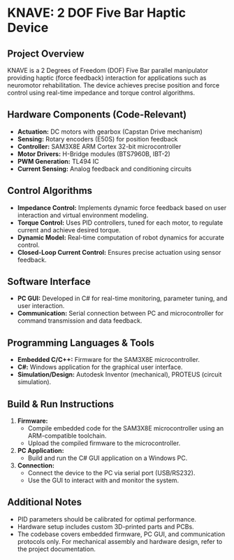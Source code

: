 # KNAVE: 2 DOF Five Bar Haptic Device

## Project Overview

KNAVE is a 2 Degrees of Freedom (DOF) Five Bar parallel manipulator providing haptic (force feedback) interaction for applications such as neuromotor rehabilitation. The device achieves precise position and force control using real-time impedance and torque control algorithms.

## Hardware Components (Code-Relevant)

- **Actuation:** DC motors with gearbox (Capstan Drive mechanism)
- **Sensing:** Rotary encoders (E50S) for position feedback
- **Controller:** SAM3X8E ARM Cortex 32-bit microcontroller
- **Motor Drivers:** H-Bridge modules (BTS7960B, IBT-2)
- **PWM Generation:** TL494 IC
- **Current Sensing:** Analog feedback and conditioning circuits


## Control Algorithms

- **Impedance Control:** Implements dynamic force feedback based on user interaction and virtual environment modeling.
- **Torque Control:** Uses PID controllers, tuned for each motor, to regulate current and achieve desired torque.
- **Dynamic Model:** Real-time computation of robot dynamics for accurate control.
- **Closed-Loop Current Control:** Ensures precise actuation using sensor feedback.


## Software Interface

- **PC GUI:** Developed in C\# for real-time monitoring, parameter tuning, and user interaction.
- **Communication:** Serial connection between PC and microcontroller for command transmission and data feedback.


## Programming Languages \& Tools

- **Embedded C/C++:** Firmware for the SAM3X8E microcontroller.
- **C\#:** Windows application for the graphical user interface.
- **Simulation/Design:** Autodesk Inventor (mechanical), PROTEUS (circuit simulation).


## Build \& Run Instructions

1. **Firmware:**
    - Compile embedded code for the SAM3X8E microcontroller using an ARM-compatible toolchain.
    - Upload the compiled firmware to the microcontroller.
2. **PC Application:**
    - Build and run the C\# GUI application on a Windows PC.
3. **Connection:**
    - Connect the device to the PC via serial port (USB/RS232).
    - Use the GUI to interact with and monitor the system.

## Additional Notes

- PID parameters should be calibrated for optimal performance.
- Hardware setup includes custom 3D-printed parts and PCBs.
- The codebase covers embedded firmware, PC GUI, and communication protocols only. For mechanical assembly and hardware design, refer to the project documentation.

